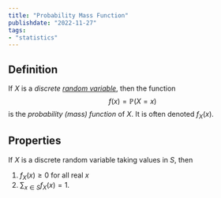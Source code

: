 ```yaml
---
title: "Probability Mass Function"
publishdate: "2022-11-27"
tags:
- "statistics"
---
```


## Definition
If $X$ is a *discrete [random variable](statistics/random-variable.md)*, then the function
$$f(x) = \mathbb{P}(X = x)$$
is the *probability (mass) function* of $X$. It is often denoted $f_X(x)$.

## Properties
If $X$ is a discrete random variable taking values in $S$, then
1. $f_X(x) \geq 0$ for all real $x$
2. $\sum_{x\in S} f_X(x) = 1$.
